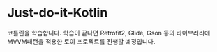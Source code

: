 # Just-do-it-Kotlin
코틀린을 학습합니다. 학습이 끝나면 Retrofit2, Glide, Gson 등의 라이브러리에 MVVM패턴을 적용한 토이 프로젝트를 진행할 예정입니다.
